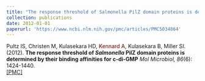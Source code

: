 ```yaml
---
title: "The response threshold of Salmonella PilZ domain proteins is determined by their binding affinities for c-di-GMP"
collection: publications
date: 2012-01-01
paperurl: 'https://www.ncbi.nlm.nih.gov/pmc/articles/PMC5034864'
---
```

Pultz IS, Christen M, Kulasekara HD, <span style="color: #660000;">Kennard A</span>,
Kulasekara B, Miller SI. (2012). <b>The response threshold of <i>Salmonella</i>
PilZ domain proteins is determined by their binding affinities for c-di-GMP</b>
<i>Mol Microbiol, 86</i>(6): 1424-1440.<br>
[\[PMC\]](https://www.ncbi.nlm.nih.gov/pmc/articles/PMC5034864)
